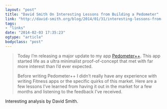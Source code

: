 ```yaml
---
layout: "post"
title: "David Smith On Interesting Lessons from Building a Pedometer"
link: "http://david-smith.org/blog/2014/01/31/interesting-lessons-from-building-a-pedometer/"
tags: 
- "links"
date: "2014-02-03 17:35:23"
ogtype: "article"
bodyclass: "post"
---
```


> Today I’m releasing a major update to my app [Pedometer++](https://itunes.apple.com/us/app/pedometer++/id712286167?mt=8&at=10l3KS&ct=aff). This app started life as a ultra minimalist proof-of-concept that met with far more interest than I’d ever expected.
> 
> Before writing Pedometer++ I didn’t really have any experience with writing Fitness apps or the specific quirks of this market. Here are a few lessons I’ve learned from having it out in the market for a few months and listening to the feedback I’ve received.

Interesting analysis by David Smith.